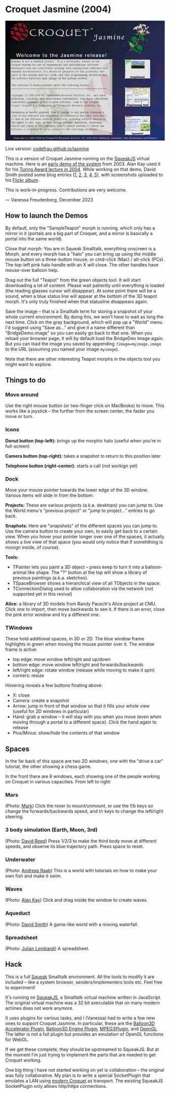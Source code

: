 # Croquet Jasmine (2004)

![Screenshot of Welcome Project](screenshot.png)

Live version: [codefrau.github.io/jasmine](https://codefrau.github.io/jasmine/)

This is a version of Croquet Jasmine running on the [SqueakJS](https://squeak.js.org) virtual machine.
Here is an [early demo of the system](https://www.youtube.com/watch?v=cXGLOiZUZ2U) from 2003.
Alan Kay used it for his [Turing Award lecture in 2004](https://www.youtube.com/watch?v=aXC19T5sJ1U&t=994s).
While working on that demo, David Smith posted some blog entries
([1](https://www.croquet.zone/2004/10/turing-lecture-add-gravity.html),
[2](https://www.croquet.zone/2004/10/turing-lecture-change-spring-constant.html),
[3](https://www.croquet.zone/2004/10/turing-lecture-add-wind.html),
[4](https://www.croquet.zone/2004/10/turing-lecture-release.html),
[5](https://www.croquet.zone/2004/10/turing-lecture-oh-canada.html)), with screenshots uploaded to his [Flickr album](https://www.flickr.com/photos/87951975@N00/with/4343400).

This is work-in-progress. Contributions are very welcome.

— Vanessa Freudenberg, December 2023

## How to launch the Demos

By default, only the "SampleTeapot" morph is running, which only has a mirror in it (portals are a big part of Croquet, and a mirror is basically a portal into the same world).

Close that morph: You are in Squeak Smalltalk, everything onscreen is a Morph, and every morph has a "halo" you can bring up using the middle mouse button on a three-button mouse, or cmd-click (Mac) / alt-click (PCs). The top-left pink halo handle with an X will close. The other handles have mouse-over balloon help.

Drag out the full "Teapot" from the green objects tool. It will start downloading a lot of content. Please wait patiently until everything is loaded (the reading glasses cursor will disappear). At some point there will be a sound, when a blue status line will appear at the bottom of the 3D teapot morph. It's only truly finished when that statusline disappears again.

Save the image – that is a Smalltalk term for storing a snapshot of your whole current environment. By doing this, we won't have to wait as long the next time. Click on the gray background, which will pop up a "World" menu. I'd suggest using "Save as..." and give it a name different than "BridgeDemo.image" so you can easily go back to that one. When you reload your browser page, it will by default load the BridgeDeo image again. But you can load the image you saved by appending `?image=myimage.image` to the URL (assuming you named your image `myimage`).

Note that there are other interesting Teapot morphs in the objects tool you might want to explore.

## Things to do

### Move around

Use the right mouse button (or two-finger click on MacBooks) to move. This works like a joystick – the further from the screen center, the faster you move or turn.

### Icons

**Donut button (top-left):** brings up the morphic halo (useful when you're in full-screen)

**Camera button (top-right):** takes a snapshot to return to this position later

**Telephone button (right-center):** starts a call (not workign yet)

### Dock

Move your mouse pointer towards the lower edge of the 3D window. Various items will slide in from the bottom:

**Projects:** These are various projects (a.k.a. desktops) you can jump to. Use the World menu's "previous project" or "jump to project..." entries to go back.

**Snaphots:** Here are "snapshots" of the different spaces you can jump to. Use the camera button to create your own, to easily get back to a certain view. When you hover your pointer longer over one of the spaces, it actually shows a live view of that space (you would only notice that if somehthing is movign inside, of course).

**Tools:**

* TPainter lets you paint a 3D object – press keep to turn it into a balloon-animal like shape. The "?" button at the top will show a library of previous paintings (a.k.a. sketches).
* TSpaceBrowser shows a hierarchical view of all TObjects in the space.
* TConnectionDialog used to allow collaboration via the network (not supported yet in this revival)

**Alice:** a library of 3D models from Randy Pausch's Alice project at CMU. Click one to import, then move backwards to see it. If there is an error, close the pink error window and try a different one.

### TWindows

These hold additional spaces, in 3D or 2D. The blue window frame highlights in green when moving the mouse pointer over it. The window frame is active:

* top edge: move window left/right and up/down
* bottom edge: move window left/right and forwards/backwards
* left/right edge: rotate window (release while moving to make it spin)
* corners: resize

Hovering reveals a few buttons floating above:

* X: close
* Camera: create a snapshot
* Arrow: jump in front of that window so that it fills your whole view (useful for 2D windows in particular)
* Hand: grab a window – it will stay with you when you move (even when moving through a portal to a different space). Click the hand again to release
* Plus/Minus: show/hide the contents of that window

## Spaces

In the far back of this space are two 2D windows, one with the "drive a car" tutorial, the other showing a chess game.

In the front there are 6 windows, each showing one of the people working on Croquet in various capacities. From left to right:

### Mars

(Photo: [Mark](https://en.wikipedia.org/wiki/Mark_P._McCahill))
Click the rover to mount/unmount, or use the f/b keys so change the forwards/backwards speed, and l/r keys to change the left/right steering.

### 3 body simulation (Earth, Moon, 3rd)

(Photo: [David Reed](https://en.wikipedia.org/wiki/David_P._Reed))
Press 1/2/3 to make the third body move at different speeds, and observe its blue trajectory path. Press space to reset.

### Underwater

(Photo: [Andreas Raab](https://en.wikipedia.org/wiki/Andreas_Raab))
This is a world with tutorials on how to make your own fish and make it swim.

### Waves

(Photo: [Alan Kay](https://en.wikipedia.org/wiki/Alan_Kay))
Click and drag inside the window to create waves.

### Aqueduct

(Photo: [David Smith](https://en.wikipedia.org/wiki/David_A._Smith_(computer_scientist)))
A game-like world with a moving waterfall.

### Spreadsheet

(Photo: [Julian Lombardi](https://en.wikipedia.org/wiki/Julian_Lombardi))
A spreadsheet.

## Hack

This is a full [Squeak](https://squeak.org) Smalltalk environment. All the tools to modify it are included – like a system browser, senders/implementers tools etc. Feel free to experiment!

It's running on [SqueakJS](https://squeak.js.org), a Smalltalk virtual machine written in JavaScript. The original virtual machine was a 32 bit executable that on many modern achines does not work anymore.

It uses plugins for various tasks, and I (Vanessa) had to write a few new ones to support Croquet Jasmine. In particular, these are the [Balloon3D Accelerator Plugin](jasmine-b3daccel-plugin.js), [Balloon3D Engine Plugin](jasmine-b3dengine-plugin.js),
[MPEG3Plugin](jasmine-mpeg3-plugin.js), and [OpenGL](jasmine-opengl.js).
The latter is not a full plugin but provides an emulation of OpenGL functions for WebGL.

If we get these complete, they should be upstreamed to SqueakJS. But at the moment I'm just trying to implement the parts that are needed to get Croquet working.

One big thing I have not started working on yet is collaboration – the original was fully collaborative. My plan is to write a special SocketPlugin that emulates a LAN using [modern Croquet](https://croquet.io) as transport. The existing SqueakJS SocketPlugin only allows http/https connections.
